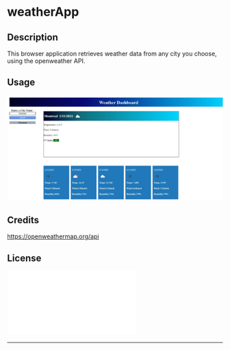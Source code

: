 # weatherApp

## Description

This browser application retrieves weather data from any city you choose, using the openweather API.

## Usage

![](./assets/img/weatherDashboard.jpg)

## Credits

https://openweathermap.org/api

## License

![](./LICENCE.txt)

---
